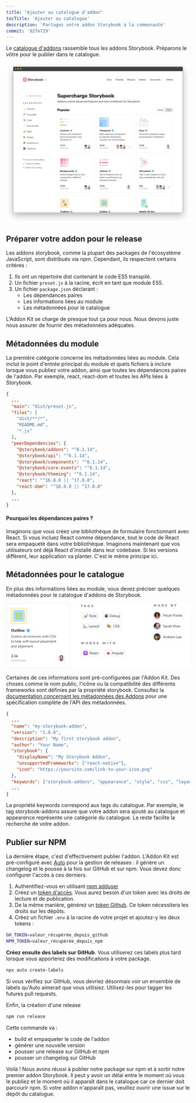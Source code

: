 ```yaml
---
title: "Ajouter au catalogue d'addon"
tocTitle: 'Ajouter au catalogue'
description: 'Partagez votre addon Storybook à la communauté'
commit: '927e729'
---
```


Le [catalogue d'addons](https://storybook.js.org/addons) rassemble tous les addons Storybook. Préparons le vôtre pour le publier dans le catalogue.

![](../../images/catalog.png)

## Préparer votre addon pour le release

Les addons storybook, comme la plupart des packages de l'écosystème JavaScript, sont distribués via npm. Cependant, ils respectent certains critères :

1. Ils ont un répertoire dist contenant le code ES5 transpilé.
2. Un fichier `preset.js` à la racine, écrit en tant que module ES5.
3. Un fichier `package.json` déclarant :
   - Les dépendances paires
   - Les informations liées au module
   - Les métadonnées pour le catalogue

L'Addon Kit se charge de presque tout ça pour nous. Nous devons juste nous assurer de fournir des métadonnées adéquates.

## Métadonnées du module

La première catégorie concerne les métadonnées liées au module. Cela inclut le point d'entrée principal du module et quels fichiers à inclure lorsque vous publiez votre addon, ainsi que toutes les dépendances paires de l'addon. Par exemple, react, react-dom et toutes les APIs liées à Storybook.

```json:title=package.json
{
  ...
  "main": "dist/preset.js",
  "files": [
    "dist/**/*",
    "README.md",
    "*.js"
  ],
  "peerDependencies": {
    "@storybook/addons": "^6.1.14",
    "@storybook/api": "^6.1.14",
    "@storybook/components": "^6.1.14",
    "@storybook/core-events": "^6.1.14",
    "@storybook/theming": "^6.1.14",
    "react": "^16.8.0 || ^17.0.0",
    "react-dom": "^16.8.0 || ^17.0.0"
  },
  ...
}
```

#### Pourquoi les dépendances paires ?

Imaginons que vous créez une bibliothèque de formulaire fonctionnant avec React. Si vous incluez React comme dépendance, tout le code de React sera empaqueté dans votre bibliothèque. Imaginons maintenant que vos utilisateurs ont déjà React d'installé dans leur codebase. Si les versions diffèrent, leur application va planter. C'est le même principe ici.

## Métadonnées pour le catalogue

En plus des informations liées au module, vous devez préciser quelques métadonnées pour le catalogue d'addons de Storybook.

![les métadonnées du catalogue comprennent les tags, la compatibilité, les auteurs, etc.](../../images/catalog-metadata.png)

Certaines de ces informations sont pré-configurées par l'Addon Kit. Des choses comme le nom public, l'icône ou la compatibilité des différents frameworks sont définies par la propriété storybook. Consultez la [documentation concernant les métadonnées des Addons](https://storybook.js.org/docs/react/addons/addon-catalog/#addon-metadata) pour une spécification complète de l'API des métadonnées.

```json:title=package.json
{
  ...
  "name": "my-storybook-addon",
  "version": "1.0.0",
  "description": "My first storybook addon",
  "author": "Your Name",
  "storybook": {
    "displayName": "My Storybook Addon",
    "unsupportedFrameworks": ["react-native"],
    "icon": "https://yoursite.com/link-to-your-icon.png"
  },
  "keywords": ["storybook-addons", "appearance", "style", "css", "layout", "debug"]
  ...
}
```

La propriété keywords correspond aux tags du catalogue. Par exemple, le tag storybook-addons assure que votre addon sera ajouté au catalogue et appearence représente une catégorie du catalogue. Le reste facilite la recherche de votre addon.

## Publier sur NPM

La dernière étape, c'est d'effectivement publier l'addon. L'Addon Kit est pré-configuré avec [Auto](https://github.com/intuit/auto) pour la gestion de releases : il génère un changelog et le pousse à la fois sur GitHub et sur npm. Vous devez donc configurer l'accès à ces derniers.

1. Authentifiez-vous en utilisant [npm adduser](https://docs.npmjs.com/cli/adduser.html)
2. Créez un [token d'accès](https://docs.npmjs.com/creating-and-viewing-access-tokens#creating-access-tokens). Vous aurez besoin d'un token avec les droits de lecture et de publication.
3. De la même manière, générez un [token Github](https://github.com/settings/tokens). Ce token nécessitera les droits sur les dépôts.
4. Créez un fichier `.env` à la racine de votre projet et ajoutez-y les deux tokens :

```bash
GH_TOKEN=valeur_récupérée_depuis_github
NPM_TOKEN=valeur_récupérée_depuis_npm
```

**Créez ensuite des labels sur GitHub**. Vous utiliserez ces labels plus tard lorsque vous apporterez des modifications à votre package.

```bash
npx auto create-labels
```

Si vous vérifiez sur GitHub, vous devriez désormais voir un ensemble de labels qu'Auto aimerait que vous utilisiez. Utilisez-les pour tagger les futures pull requests.

Enfin, la création d'une release

```bash
npm run release
```

Cette commande va :

- build et empaqueter le code de l'addon
- générer une nouvelle version
- pousser une release sur GitHub et npm
- pousser un changelog sur GitHub

Voilà ! Nous avons réussi à publier notre package sur npm et à sortir notre premier addon Storybook. Il peut y avoir un délai entre le moment où vous le publiez et le moment où il apparaît dans le catalogue car ce dernier doit parcourir npm. Si votre addon n'apparaît pas, veuillez ouvrir une issue sur le dépôt du catalogue.
